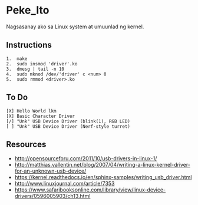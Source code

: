 # Peke_Ito
Nagsasanay ako sa Linux system at umuunlad ng kernel.

## Instructions
    1.  make
    2.  sudo insmod 'driver'.ko
    3.  dmesg | tail -n 10
    4.  sudo mknod /dev/'driver' c <num> 0
    5.  sudo rmmod <driver>.ko

## To Do
    [X] Hello World lkm
    [X] Basic Character Driver
    [/] "Unk" USB Device Driver (blink(1), RGB LED)
    [ ] "Unk" USB Device Driver (Nerf-style turret)

## Resources
* http://opensourceforu.com/2011/10/usb-drivers-in-linux-1/
* http://matthias.vallentin.net/blog/2007/04/writing-a-linux-kernel-driver-for-an-unknown-usb-device/
* https://kernel.readthedocs.io/en/sphinx-samples/writing_usb_driver.html
* http://www.linuxjournal.com/article/7353
* https://www.safaribooksonline.com/library/view/linux-device-drivers/0596005903/ch13.html

